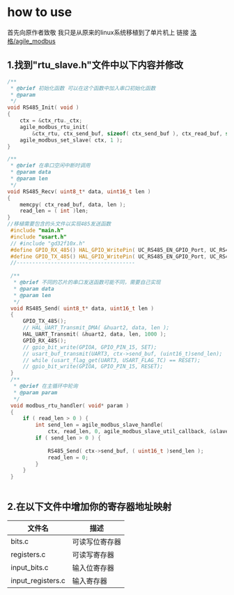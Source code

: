 # 					how to use

首先向原作者致敬 我只是从原来的linux系统移植到了单片机上
链接 [洛格/agile_modbus](https://github.com/loogg/agile_modbus/tree/master)

## 1.找到"rtu_slave.h"文件中以下内容并修改

```c
/**
 * @brief 初始化函数 可以在这个函数中加入串口初始化函数
 * @param  
 */
void RS485_Init( void )
{
    ctx = &ctx_rtu._ctx;
    agile_modbus_rtu_init(
        &ctx_rtu, ctx_send_buf, sizeof( ctx_send_buf ), ctx_read_buf, sizeof( ctx_read_buf ) );
    agile_modbus_set_slave( ctx, 1 );
}

/**
 * @brief 在串口空闲中断时调用 
 * @param data 
 * @param len 
 */
void RS485_Recv( uint8_t* data, uint16_t len )
{
    memcpy( ctx_read_buf, data, len );
    read_len = ( int )len;
}
//移植需要包含的头文件以实现485发送函数 
 #include "main.h"
 #include "usart.h"
 // #include "gd32f10x.h"
 #define GPIO_RX_485() HAL_GPIO_WritePin( UC_RS485_EN_GPIO_Port, UC_RS485_EN_Pin, GPIO_PIN_RESET )
 #define GPIO_TX_485() HAL_GPIO_WritePin( UC_RS485_EN_GPIO_Port, UC_RS485_EN_Pin, GPIO_PIN_SET )
 //--------------------------------------
 
 /**
  * @brief 不同的芯片的串口发送函数可能不同，需要自己实现
  * @param data 
  * @param len 
  */
 void RS485_Send( uint8_t* data, uint16_t len )
 {
     GPIO_TX_485();
     // HAL_UART_Transmit_DMA( &huart2, data, len );
     HAL_UART_Transmit( &huart2, data, len, 1000 );
     GPIO_RX_485();
     // gpio_bit_write(GPIOA, GPIO_PIN_15, SET);
     // usart_buf_transmit(UART3, ctx->send_buf, (uint16_t)send_len);
     // while (usart_flag_get(UART3, USART_FLAG_TC) == RESET);
     // gpio_bit_write(GPIOA, GPIO_PIN_15, RESET);
 }
 /**
  * @brief 在主循环中轮询
  * @param param 
  */
 void modbus_rtu_handler( void* param )
 {
     if ( read_len > 0 ) {
         int send_len = agile_modbus_slave_handle(
             ctx, read_len, 0, agile_modbus_slave_util_callback, &slave_util, NULL );
         if ( send_len > 0 ) {
 
             RS485_Send( ctx->send_buf, ( uint16_t )send_len );
             read_len = 0;
         }
     }
 }
 
 ```
 
 ## 2.在以下文件中增加你的寄存器地址映射
 
 |      文件名       |      描述      |
 | --------------- | ------------ |
 |      bits.c       | 可读写位寄存器 |
 |    registers.c    |  可读写寄存器  |
 |   input_bits.c    |  输入位寄存器  |
 | input_registers.c |   输入寄存器   |
 
 

